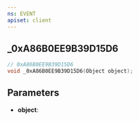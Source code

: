 ```yaml
---
ns: EVENT
apiset: client
---
```

## _0xA86B0EE9B39D15D6

```c
// 0xA86B0EE9B39D15D6
void _0xA86B0EE9B39D15D6(Object object);
```


## Parameters
* **object**:




